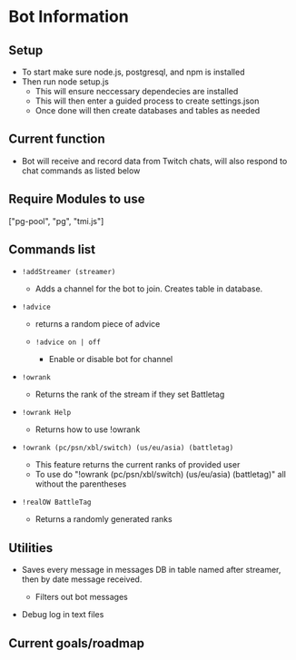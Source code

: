 # Bot Information

## Setup

- To start make sure node.js, postgresql, and npm is installed
- Then run node setup.js
  - This will ensure neccessary dependecies are installed
  - This will then enter a guided process to create settings.json
  - Once done will then create databases and tables as needed

## Current function

- Bot will receive and record data from Twitch chats, will also respond to chat commands as listed below

## Require Modules to use

["pg-pool", "pg", "tmi.js"]

## Commands list

- `!addStreamer (streamer)`

  - Adds a channel for the bot to join. Creates table in database.

- `!advice`

  - returns a random piece of advice

  - `!advice on | off`

    - Enable or disable bot for channel

- `!owrank`

  - Returns the rank of the stream if they set Battletag

- `!owrank Help`

  - Returns how to use !owrank

- `!owrank (pc/psn/xbl/switch) (us/eu/asia) (battletag)`

  - This feature returns the current ranks of provided user
  - To use do "!owrank (pc/psn/xbl/switch) (us/eu/asia) (battletag)" all without the parentheses

- `!realOW BattleTag`

  - Returns a randomly generated ranks

## Utilities

- Saves every message in messages DB in table named after streamer, then by date message received.

  - Filters out bot messages

- Debug log in text files

## Current goals/roadmap
